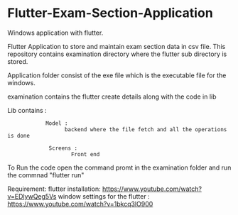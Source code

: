 # Flutter-Exam-Section-Application
Windows application with flutter.

Flutter Application to store and maintain exam section data in csv file. This repository contains examination directory where the flutter sub directory is stored.

Application folder consist of the exe file which is the executable file for the windows.


examination contains the flutter create details along with the code in lib

  Lib contains :
  
                Model :
                      backend where the file fetch and all the operations is done
                      
                 Screens :
                        Front end 
To Run the code open the command promt in the examination folder and run the commnad "flutter run"

Requirement:
      flutter installation: https://www.youtube.com/watch?v=EDlywQeg5Vs
      window settings for the flutter : https://www.youtube.com/watch?v=1bkcq3lO900
      
